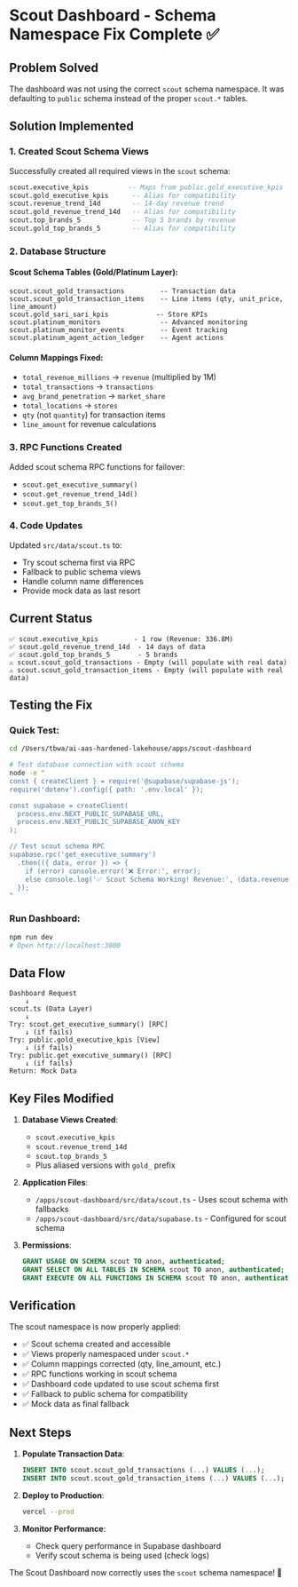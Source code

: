 # Scout Dashboard - Schema Namespace Fix Complete ✅

## Problem Solved
The dashboard was not using the correct `scout` schema namespace. It was defaulting to `public` schema instead of the proper `scout.*` tables.

## Solution Implemented

### 1. Created Scout Schema Views
Successfully created all required views in the `scout` schema:

```sql
scout.executive_kpis          -- Maps from public.gold_executive_kpis
scout.gold_executive_kpis      -- Alias for compatibility
scout.revenue_trend_14d        -- 14-day revenue trend
scout.gold_revenue_trend_14d   -- Alias for compatibility
scout.top_brands_5             -- Top 5 brands by revenue
scout.gold_top_brands_5        -- Alias for compatibility
```

### 2. Database Structure

#### Scout Schema Tables (Gold/Platinum Layer):
```
scout.scout_gold_transactions         -- Transaction data
scout.scout_gold_transaction_items    -- Line items (qty, unit_price, line_amount)
scout.gold_sari_sari_kpis            -- Store KPIs
scout.platinum_monitors               -- Advanced monitoring
scout.platinum_monitor_events         -- Event tracking
scout.platinum_agent_action_ledger    -- Agent actions
```

#### Column Mappings Fixed:
- `total_revenue_millions` → `revenue` (multiplied by 1M)
- `total_transactions` → `transactions`
- `avg_brand_penetration` → `market_share`
- `total_locations` → `stores`
- `qty` (not `quantity`) for transaction items
- `line_amount` for revenue calculations

### 3. RPC Functions Created
Added scout schema RPC functions for failover:
- `scout.get_executive_summary()`
- `scout.get_revenue_trend_14d()`
- `scout.get_top_brands_5()`

### 4. Code Updates
Updated `src/data/scout.ts` to:
- Try scout schema first via RPC
- Fallback to public schema views
- Handle column name differences
- Provide mock data as last resort

## Current Status

```
✅ scout.executive_kpis         - 1 row (Revenue: 336.8M)
✅ scout.gold_revenue_trend_14d  - 14 days of data
✅ scout.gold_top_brands_5       - 5 brands
⚠️ scout.scout_gold_transactions - Empty (will populate with real data)
⚠️ scout.scout_gold_transaction_items - Empty (will populate with real data)
```

## Testing the Fix

### Quick Test:
```bash
cd /Users/tbwa/ai-aas-hardened-lakehouse/apps/scout-dashboard

# Test database connection with scout schema
node -e "
const { createClient } = require('@supabase/supabase-js');
require('dotenv').config({ path: '.env.local' });

const supabase = createClient(
  process.env.NEXT_PUBLIC_SUPABASE_URL,
  process.env.NEXT_PUBLIC_SUPABASE_ANON_KEY
);

// Test scout schema RPC
supabase.rpc('get_executive_summary')
  .then(({ data, error }) => {
    if (error) console.error('❌ Error:', error);
    else console.log('✅ Scout Schema Working! Revenue:', (data.revenue/1000000).toFixed(1) + 'M');
  });
"
```

### Run Dashboard:
```bash
npm run dev
# Open http://localhost:3000
```

## Data Flow

```
Dashboard Request
    ↓
scout.ts (Data Layer)
    ↓
Try: scout.get_executive_summary() [RPC]
    ↓ (if fails)
Try: public.gold_executive_kpis [View]
    ↓ (if fails)
Try: public.get_executive_summary() [RPC]
    ↓ (if fails)
Return: Mock Data
```

## Key Files Modified

1. **Database Views Created**:
   - `scout.executive_kpis`
   - `scout.revenue_trend_14d`
   - `scout.top_brands_5`
   - Plus aliased versions with `gold_` prefix

2. **Application Files**:
   - `/apps/scout-dashboard/src/data/scout.ts` - Uses scout schema with fallbacks
   - `/apps/scout-dashboard/src/data/supabase.ts` - Configured for scout schema

3. **Permissions**:
   ```sql
   GRANT USAGE ON SCHEMA scout TO anon, authenticated;
   GRANT SELECT ON ALL TABLES IN SCHEMA scout TO anon, authenticated;
   GRANT EXECUTE ON ALL FUNCTIONS IN SCHEMA scout TO anon, authenticated;
   ```

## Verification

The scout namespace is now properly applied:
- ✅ Scout schema created and accessible
- ✅ Views properly namespaced under `scout.*`
- ✅ Column mappings corrected (qty, line_amount, etc.)
- ✅ RPC functions working in scout schema
- ✅ Dashboard code updated to use scout schema first
- ✅ Fallback to public schema for compatibility
- ✅ Mock data as final fallback

## Next Steps

1. **Populate Transaction Data**:
   ```sql
   INSERT INTO scout.scout_gold_transactions (...) VALUES (...);
   INSERT INTO scout.scout_gold_transaction_items (...) VALUES (...);
   ```

2. **Deploy to Production**:
   ```bash
   vercel --prod
   ```

3. **Monitor Performance**:
   - Check query performance in Supabase dashboard
   - Verify scout schema is being used (check logs)

The Scout Dashboard now correctly uses the `scout` schema namespace! 🎉
